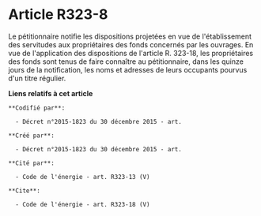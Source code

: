 # Article R323-8

Le pétitionnaire notifie les dispositions projetées en vue de l'établissement des servitudes aux propriétaires des fonds
concernés par les ouvrages. En vue de l'application des dispositions de l'article R. 323-18, les propriétaires des fonds sont
tenus de faire connaître au pétitionnaire, dans les quinze jours de la notification, les noms et adresses de leurs occupants
pourvus d'un titre régulier.

**Liens relatifs à cet article**

	**Codifié par**:

	  - Décret n°2015-1823 du 30 décembre 2015 - art.

	**Créé par**:

	  - Décret n°2015-1823 du 30 décembre 2015 - art.

	**Cité par**:

	  - Code de l'énergie - art. R323-13 (V)

	**Cite**:

	  - Code de l'énergie - art. R323-18 (V)
